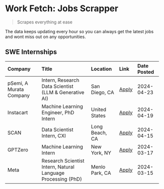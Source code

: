 # Work Fetch: Jobs Scrapper
> Scrapes everything at ease

The data keeps updating every hour so you can always get the latest jobs and wont miss out on any opportunities.

## SWE Internships
<!--START_SECTION:workfetch-->
| Company                 | Title                                                        | Location       | Link                                                                                                                                                                                                                                                                         | Date Posted   |
|:------------------------|:-------------------------------------------------------------|:---------------|:-----------------------------------------------------------------------------------------------------------------------------------------------------------------------------------------------------------------------------------------------------------------------------|:--------------|
| pSemi, A Murata Company | Intern, Research Data Scientist (LLM & Generative AI)        | San Diego, CA  | [Apply](https://www.linkedin.com/jobs/view/intern-research-data-scientist-llm-generative-ai-at-psemi-a-murata-company-3887074168?position=8&pageNum=0&refId=VdzkuigSYTS0BRqqTjr5uw%3D%3D&trackingId=%2FFSxNhGz9Cm6PFfh6ArPjA%3D%3D&trk=public_jobs_jserp-result_search-card) | 2024-04-23    |
| Instacart               | Machine Learning Engineer, PhD Intern                        | United States  | [Apply](https://www.linkedin.com/jobs/view/machine-learning-engineer-phd-intern-at-instacart-3901991739?position=2&pageNum=0&refId=VdzkuigSYTS0BRqqTjr5uw%3D%3D&trackingId=P0xhDeRMiO4nTixNIEJP5g%3D%3D&trk=public_jobs_jserp-result_search-card)                            | 2024-04-19    |
| SCAN                    | Data Scientist Intern, CXI                                   | Long Beach, CA | [Apply](https://www.linkedin.com/jobs/view/data-scientist-intern-cxi-at-scan-3899690492?position=7&pageNum=0&refId=VdzkuigSYTS0BRqqTjr5uw%3D%3D&trackingId=ejXw2FWQlwjBT5I6myuoVw%3D%3D&trk=public_jobs_jserp-result_search-card)                                            | 2024-04-15    |
| GPTZero                 | Machine Learning Intern                                      | New York, NY   | [Apply](https://www.linkedin.com/jobs/view/machine-learning-intern-at-gptzero-3860723963?position=6&pageNum=0&refId=VdzkuigSYTS0BRqqTjr5uw%3D%3D&trackingId=KxkboeWz5FsTC6GM8RQ7yQ%3D%3D&trk=public_jobs_jserp-result_search-card)                                           | 2024-03-17    |
| Meta                    | Research Scientist Intern, Natural Language Processing (PhD) | Menlo Park, CA | [Apply](https://www.linkedin.com/jobs/view/research-scientist-intern-natural-language-processing-phd-at-meta-3858718375?position=9&pageNum=0&refId=VdzkuigSYTS0BRqqTjr5uw%3D%3D&trackingId=CvioMatWyId1NzJx8InxAQ%3D%3D&trk=public_jobs_jserp-result_search-card)            | 2024-03-15    |
<!--END_SECTION:workfetch-->
